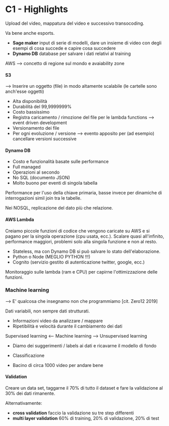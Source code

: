 # C1 - Highlights


Upload del video, mappatura del video e successivo transocoding.

Va bene anche esports.

- __Sage maker__ input di serie di modelli, dare un insieme di video con degli esempi di cosa succede e capire cosa succedere
- __Dynamo DB__ database per salvare i dati relativi al training


AWS --> concetto di regione sul mondo e avaiability zone

#### S3 

--> Inserire un oggetto (file) in modo altamente scalabile (le cartelle sono anch'esse oggetti)

- Alta disponibilità
- Durabilità del 99,9999999%
- Costo bassissimo
- Registra caricamento / rimozione del file per le lambda functions --> event driven development
- Versionamento dei file
- Per ogni evoluzione / versione --> evento apposito per (ad esempio) cancellare versioni successive


#### Dynamo DB

- Costo e funzionalità basate sulle performance
- Full managed
- Operazioni al secondo
- No SQL (documento JSON)
- Molto buono per eventi di singola tabella

Performance per l'uso della chiave primaria, basse invece per dinamiche di interrogazioni simil join tra le tabelle.


Nei NOSQL, replicazione del dato più che relazione.


#### AWS Lambda

Creiamo piccole funzioni di codice che vengono caricate su AWS e si pagano per la singola operazione (cpu usata, ecc.).
Scalare quasi all'infinito, performance maggiori, problemi solo alla singola funzione e non al resto.

- Stateless, ma con Dynamo DB si può salvare lo stato dell'elaborazione.
- Python o Node (MEGLIO PYTHON !!!)
- Cognito (servizio gestito di autenticazione twitter, google, ecc.)

Monitoraggio sulle lambda (ram e CPU) per capirne l'ottimizzazione delle funzioni.



### Machine learning

--> E' qualcosa che insegnamo non che programmiamo [cit. Zero12 2019]

Dati variabili, non sempre dati strutturati. 

- Informazioni video da analizzare / mappare
- Ripetibilità e velocità durante il cambiamento dei dati

Supervised learning <-- Machine learning --> Unsupervised learning

- Diamo dei suggerimenti / labels ai dati e ricavarne il modello di fondo
- Classificazione

- Bacino di circa 1000 video per andare bene

#### Validation

Creare un data set, taggarne il 70% di tutto il dataset e fare la validazione al 30% dei dati rimanente.

Alternativamente: 
- __cross validation__ faccio la validazione su tre step differenti
- __multi layer validation__ 60% di training, 20% di validazione, 20% di test
